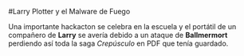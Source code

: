 #Larry Plotter y el Malware de Fuego

Una importante hackacton se celebra en la escuela y el portátil de un compañero
de **Larry** se avería debido a un ataque de **Ballmermort** perdiendo así toda 
la saga *Crepúsculo* en PDF que tenía guardado.
